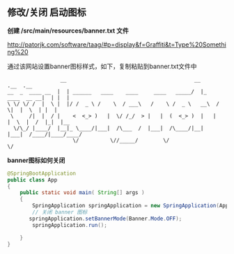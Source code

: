 ## 修改/关闭 启动图标

**创建 /src/main/resources/banner.txt 文件**

http://patorjk.com/software/taag/#p=display&f=Graffiti&t=Type%20Something%20  

通过该网站设置banner图标样式，如下，复制粘贴到banner.txt文件中

```
                 __                                         __                 .__  .__   
__  _  ____ __  |  | ______   ____    ____     ____   _____/  |_    ____  __ __|  | |  |  
\ \/ \/ /  |  \ |  |/ /  _ \ /    \  / ___\   /    \ /  _ \   __\  /    \|  |  \  | |  |  
 \     /|  |  / |    <  <_> )   |  \/ /_/  > |   |  (  <_> )  |   |   |  \  |  /  |_|  |__
  \/\_/ |____/  |__|_ \____/|___|  /\___  /  |___|  /\____/|__|   |___|  /____/|____/____/
                     \/          \//_____/        \/                   \/                 
```



**banner图标如何关闭**

```java
@SpringBootApplication
public class App
{
    public static void main( String[] args )
    {
        SpringApplication springApplication = new SpringApplication(App.class);
        // 关闭 banner 图标
       springApplication.setBannerMode(Banner.Mode.OFF);
        springApplication.run();

    }
}

```

